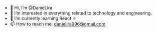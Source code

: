 - 👋 Hi, I’m @DanieLira
- 👀 I’m interested in everything related to technology and engineering. 
- 🌱 I’m currently learning React ⚛️
- 📫 How to reach me: danielira996@gmail.com

<!---
DanieLira/DanieLira is a ✨ special ✨ repository because its `README.md` (this file) appears on your GitHub profile.
You can click the Preview link to take a look at your changes.
--->
